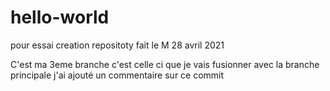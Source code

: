 # hello-world
pour essai creation repositoty
fait le M 28 avril 2021

C'est ma 3eme branche 
c'est celle ci que je vais fusionner avec la branche principale
j'ai ajouté un commentaire sur ce commit 
